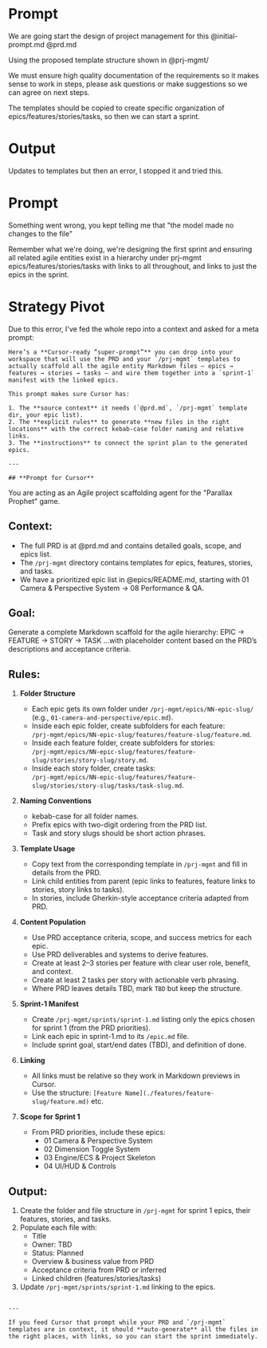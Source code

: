 # Prompt

We are going start the design of project management for this @initial-prompt.md @prd.md

Using the proposed template structure shown in
@prj-mgmt/

We must ensure high quality documentation of the requirements so it makes sense to work in steps, please ask questions or make suggestions so we can agree on next steps.

The templates should be copied to create specific organization of epics/features/stories/tasks, so then we can start a sprint.

# Output

Updates to templates but then an error, I stopped it and tried this.

# Prompt

Something went wrong, you kept telling me that "the model made no changes to the file"

Remember what we're doing, we're designing the first sprint and ensuring all related agile entities exist in a hierarchy under prj-mgmt epics/features/stories/tasks with links to all throughout, and links to just the epics in the sprint.

# Strategy Pivot

Due to this error, I've fed the whole repo into a context and asked for a meta prompt:

```
Here’s a **Cursor-ready “super-prompt”** you can drop into your workspace that will use the PRD and your `/prj-mgmt` templates to actually scaffold all the agile entity Markdown files — epics → features → stories → tasks — and wire them together into a `sprint-1` manifest with the linked epics.

This prompt makes sure Cursor has:

1. The **source context** it needs (`@prd.md`, `/prj-mgmt` template dir, your epic list).
2. The **explicit rules** to generate **new files in the right locations** with the correct kebab-case folder naming and relative links.
3. The **instructions** to connect the sprint plan to the generated epics.

---

## **Prompt for Cursor**

```

You are acting as an Agile project scaffolding agent for the "Parallax Prophet" game.

## Context:

- The full PRD is at @prd.md and contains detailed goals, scope, and epics list.
- The `/prj-mgmt` directory contains templates for epics, features, stories, and tasks.
- We have a prioritized epic list in @epics/README.md, starting with 01 Camera & Perspective System → 08 Performance & QA.

## Goal:

Generate a complete Markdown scaffold for the agile hierarchy:
EPIC → FEATURE → STORY → TASK
…with placeholder content based on the PRD’s descriptions and acceptance criteria.

## Rules:

1. **Folder Structure**
   - Each epic gets its own folder under `/prj-mgmt/epics/NN-epic-slug/`  
     (e.g., `01-camera-and-perspective/epic.md`).
   - Inside each epic folder, create subfolders for each feature:  
     `/prj-mgmt/epics/NN-epic-slug/features/feature-slug/feature.md`.
   - Inside each feature folder, create subfolders for stories:  
     `/prj-mgmt/epics/NN-epic-slug/features/feature-slug/stories/story-slug/story.md`.
   - Inside each story folder, create tasks:  
     `/prj-mgmt/epics/NN-epic-slug/features/feature-slug/stories/story-slug/tasks/task-slug.md`.

2. **Naming Conventions**
   - kebab-case for all folder names.
   - Prefix epics with two-digit ordering from the PRD list.
   - Task and story slugs should be short action phrases.

3. **Template Usage**
   - Copy text from the corresponding template in `/prj-mgmt` and fill in details from the PRD.
   - Link child entities from parent (epic links to features, feature links to stories, story links to tasks).
   - In stories, include Gherkin-style acceptance criteria adapted from PRD.

4. **Content Population**
   - Use PRD acceptance criteria, scope, and success metrics for each epic.
   - Use PRD deliverables and systems to derive features.
   - Create at least 2–3 stories per feature with clear user role, benefit, and context.
   - Create at least 2 tasks per story with actionable verb phrasing.
   - Where PRD leaves details TBD, mark `TBD` but keep the structure.

5. **Sprint-1 Manifest**
   - Create `/prj-mgmt/sprints/sprint-1.md` listing only the epics chosen for sprint 1 (from the PRD priorities).
   - Link each epic in sprint-1.md to its `/epic.md` file.
   - Include sprint goal, start/end dates (TBD), and definition of done.

6. **Linking**
   - All links must be relative so they work in Markdown previews in Cursor.
   - Use the structure: `[Feature Name](./features/feature-slug/feature.md)` etc.

7. **Scope for Sprint 1**
   - From PRD priorities, include these epics:
     - 01 Camera & Perspective System
     - 02 Dimension Toggle System
     - 03 Engine/ECS & Project Skeleton
     - 04 UI/HUD & Controls

## Output:

1. Create the folder and file structure in `/prj-mgmt` for sprint 1 epics, their features, stories, and tasks.
2. Populate each file with:
   - Title
   - Owner: TBD
   - Status: Planned
   - Overview & business value from PRD
   - Acceptance criteria from PRD or inferred
   - Linked children (features/stories/tasks)
3. Update `/prj-mgmt/sprints/sprint-1.md` linking to the epics.

```

---

If you feed Cursor that prompt while your PRD and `/prj-mgmt` templates are in context, it should **auto-generate** all the files in the right places, with links, so you can start the sprint immediately.

```
